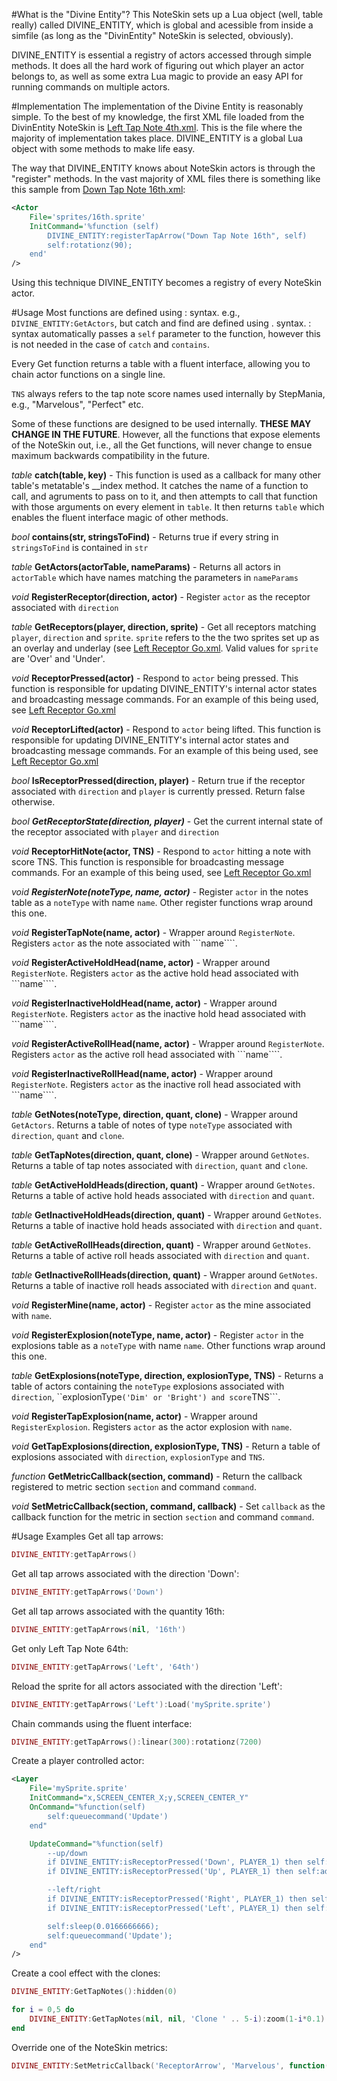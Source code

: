 #What is the "Divine Entity"?
This NoteSkin sets up a Lua object (well, table really) called DIVINE_ENTITY, which is global and acessible from inside a simfile (as long as the "DivinEntity" NoteSkin is selected, obviously).

DIVINE_ENTITY is essential a registry of actors accessed through simple methods. It does all the hard work of figuring out which player an actor belongs to, as well as some extra Lua magic to provide an easy API for running commands on multiple actors.

#Implementation
The implementation of the Divine Entity is reasonably simple. To the best of my knowledge, the first XML file loaded from the DivinEntity NoteSkin is [Left Tap Note 4th.xml](https://github.com/DivinElegy/DivinEntity-Noteskin/blob/master/NoteSkins/dance/DivinEntity/Left%20Tap%20Note%204th.xml). This is the file where the majority of implementation takes place. DIVINE_ENTITY is a global Lua object with some methods to make life easy.

The way that DIVINE_ENTITY knows about NoteSkin actors is through the "register" methods. In the vast majority of XML files there is something like this sample from [Down Tap Note 16th.xml](https://github.com/DivinElegy/DivinEntity-Noteskin/blob/master/NoteSkins/dance/DivinEntity/Down%20Tap%20Note%2016th.xml):

```XML
<Actor
    File='sprites/16th.sprite'
    InitCommand='%function (self)
        DIVINE_ENTITY:registerTapArrow("Down Tap Note 16th", self)
        self:rotationz(90);
    end'
/>
```

Using this technique DIVINE_ENTITY becomes a registry of every NoteSkin actor.

#Usage
Most functions are defined using : syntax. e.g., ```DIVINE_ENTITY:GetActors```, but catch and find are defined using . syntax. : syntax automatically passes a ```self``` parameter to the function, however this is not needed in the case of  ```catch``` and ```contains```.

Every Get function returns a table with a fluent interface, allowing you to chain actor functions on a single line.

```TNS``` always refers to the tap note score names used internally by StepMania, e.g., "Marvelous", "Perfect" etc.

Some of these functions are designed to be used internally. **THESE MAY CHANGE IN THE FUTURE**. However, all the functions that expose elements of the NoteSkin out, i.e., all the Get functions, will never change to ensue maximum backwards compatibility in the future.

_table_ **catch(table, key)** - This function is used as a callback for many other table's metatable's __index method. It catches the name of a function to call, and agruments to pass on to it, and then attempts to call that function with those arguments on every element in ```table```. It then returns ```table``` which enables the fluent interface magic of other methods.

_bool_ **contains(str, stringsToFind)** - Returns true if every string in ```stringsToFind``` is contained in ```str```

_table_ **GetActors(actorTable, nameParams)** - Returns all actors in ```actorTable``` which have names matching the parameters in ```nameParams```

_void_ **RegisterReceptor(direction, actor)** - Register ```actor``` as the receptor associated with ```direction```

_table_ **GetReceptors(player, direction, sprite)** - Get all receptors matching ```player```, ```direction``` and ```sprite```. ```sprite``` refers to the the two sprites set up as an overlay and underlay (see [Left Receptor Go.xml](https://github.com/DivinElegy/DivinEntity-Noteskin/blob/master/NoteSkins/dance/DivinEntity/Left%20Receptor%20Go.xml). Valid values for ```sprite``` are 'Over' and 'Under'.

_void_ **ReceptorPressed(actor)** - Respond to ```actor``` being pressed. This function is responsible for updating DIVINE_ENTITY's internal actor states and broadcasting message commands. For an example of this being used, see [Left Receptor Go.xml](https://github.com/DivinElegy/DivinEntity-Noteskin/blob/master/NoteSkins/dance/DivinEntity/Left%20Receptor%20Go.xml)

_void_ **ReceptorLifted(actor)** - Respond to ```actor``` being lifted. This function is responsible for updating DIVINE_ENTITY's internal actor states and broadcasting message commands. For an example of this being used, see [Left Receptor Go.xml](https://github.com/DivinElegy/DivinEntity-Noteskin/blob/master/NoteSkins/dance/DivinEntity/Left%20Receptor%20Go.xml)

_bool_ **IsReceptorPressed(direction, player)** - Return true if the receptor associated with ```direction``` and ```player``` is currently pressed. Return false otherwise.

_bool_ ***GetReceptorState(direction, player)*** - Get the current internal state of the receptor associated with ```player``` and ```direction```

_void_ **ReceptorHitNote(actor, TNS)** - Respond to ```actor``` hitting a note with score TNS. This function is responsible for broadcasting message commands. For an example of this being used, see [Left Receptor Go.xml](https://github.com/DivinElegy/DivinEntity-Noteskin/blob/master/NoteSkins/dance/DivinEntity/Left%20Receptor%20Go.xml)

_void_ ***RegisterNote(noteType, name, actor)*** - Register ```actor``` in the notes table as a ```noteType``` with name ```name```. Other register functions wrap around this one.

_void_ **RegisterTapNote(name, actor)** - Wrapper around ```RegisterNote```. Registers ```actor``` as the note associated with ```name````.

_void_ **RegisterActiveHoldHead(name, actor)** - Wrapper around ```RegisterNote```. Registers ```actor``` as the active hold head associated with ```name````.

_void_ **RegisterInactiveHoldHead(name, actor)** - Wrapper around ```RegisterNote```. Registers ```actor``` as the inactive hold head associated with ```name````.

_void_ **RegisterActiveRollHead(name, actor)** - Wrapper around ```RegisterNote```. Registers ```actor``` as the active roll head associated with ```name````.

_void_ **RegisterInactiveRollHead(name, actor)** - Wrapper around ```RegisterNote```. Registers ```actor``` as the inactive roll head associated with ```name````.

_table_ **GetNotes(noteType, direction, quant, clone)** - Wrapper around ```GetActors```. Returns a table of notes of type ```noteType``` associated with ```direction```, ```quant``` and ```clone```.

_table_ **GetTapNotes(direction, quant, clone)** - Wrapper around ```GetNotes```. Returns a table of tap notes associated with ```direction```, ```quant``` and ```clone```.

_table_ **GetActiveHoldHeads(direction, quant)** - Wrapper around ```GetNotes```. Returns a table of active hold heads associated with ```direction``` and ```quant```.

_table_ **GetInactiveHoldHeads(direction, quant)** - Wrapper around ```GetNotes```. Returns a table of inactive hold heads associated with ```direction``` and ```quant```.

_table_ **GetActiveRollHeads(direction, quant)** - Wrapper around ```GetNotes```. Returns a table of active roll heads associated with ```direction``` and ```quant```.

_table_ **GetInactiveRollHeads(direction, quant)** - Wrapper around ```GetNotes```. Returns a table of inactive roll heads associated with ```direction``` and ```quant```.

_void_ **RegisterMine(name, actor)** - Register ```actor``` as the mine associated with ```name```.

_void_ **RegisterExplosion(noteType, name, actor)** - Register ```actor``` in the explosions table as a ```noteType``` with name ```name```. Other functions wrap around this one.

_table_ **GetExplosions(noteType, direction, explosionType, TNS)** - Returns a table of actors containing the ```noteType``` explosions associated with ```direction```, ``explosionType``` ('Dim' or 'Bright') and score ```TNS```.

_void_ **RegisterTapExplosion(name, actor)**  - Wrapper around ```RegisterExplosion```. Registers ```actor``` as the actor explosion with ```name```.

_void_ **GetTapExplosions(direction, explosionType, TNS)** - Return a table of explosions associated with ```direction```, ```explosionType``` and ```TNS```.

_function_ **GetMetricCallback(section, command)** - Return the callback registered to metric section ```section``` and command ```command```.

_void_ **SetMetricCallback(section, command, callback)** - Set ```callback``` as the callback function for the metric in section ```section``` and command ```command```.


#Usage Examples
Get all tap arrows:
```Lua
DIVINE_ENTITY:getTapArrows()
```

Get all tap arrows associated with the direction 'Down':

```Lua
DIVINE_ENTITY:getTapArrows('Down')
```

Get all tap arrows associated with the quantity 16th:

```Lua
DIVINE_ENTITY:getTapArrows(nil, '16th')
```

Get only Left Tap Note 64th:

```Lua
DIVINE_ENTITY:getTapArrows('Left', '64th')
```

Reload the sprite for all actors associated with the direction 'Left':

```Lua
DIVINE_ENTITY:getTapArrows('Left'):Load('mySprite.sprite')
```

Chain commands using the fluent interface:

```Lua
DIVINE_ENTITY:getTapArrows():linear(300):rotationz(7200)
```

Create a player controlled actor:

```XML
<Layer
    File='mySprite.sprite'
    InitCommand="x,SCREEN_CENTER_X;y,SCREEN_CENTER_Y"
    OnCommand="%function(self)
        self:queuecommand('Update')
    end"

    UpdateCommand="%function(self)
        --up/down
        if DIVINE_ENTITY:isReceptorPressed('Down', PLAYER_1) then self:addy(1)  end
        if DIVINE_ENTITY:isReceptorPressed('Up', PLAYER_1) then self:addy(-1) end

        --left/right
        if DIVINE_ENTITY:isReceptorPressed('Right', PLAYER_1) then self:addx(1) end
        if DIVINE_ENTITY:isReceptorPressed('Left', PLAYER_1) then self:addx(-1) end

        self:sleep(0.0166666666);
        self:queuecommand('Update');
    end"
/>
```

Create a cool effect with the clones:

```Lua
DIVINE_ENTITY:GetTapNotes():hidden(0)

for i = 0,5 do
    DIVINE_ENTITY:GetTapNotes(nil, nil, 'Clone ' .. 5-i):zoom(1-i*0.1)
end
```

Override one of the NoteSkin metrics:

```Lua
DIVINE_ENTITY:SetMetricCallback('ReceptorArrow', 'Marvelous', function(actor) actor:zoom(2) end)
```
